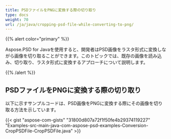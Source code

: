 ```yaml
---
title: PSDファイルをPNGに変換する際の切り取り
type: docs
weight: 70
url: /ja/java/cropping-psd-file-while-converting-to-png/
---
```


{{% alert color="primary" %}} 

Aspose.PSD for Javaを使用すると、開発者はPSD画像をラスタ形式に変換しながら画像を切り取ることができます。このトピックでは、既存の画像を読み込み、切り取り、ラスタ形式に変換するアプローチについて説明します。

{{% /alert %}} 
## **PSDファイルをPNGに変換する際の切り取り**
以下に示すサンプルコードは、PSD画像をPNGに変換する際にその画像を切り取る方法を示しています。



{{< gist "aspose-com-gists" "31800d807a72f1f50fe4b29374119227" "Examples-src-main-java-com-aspose-psd-examples-Conversion-CropPSDFile-CropPSDFile.java" >}}




